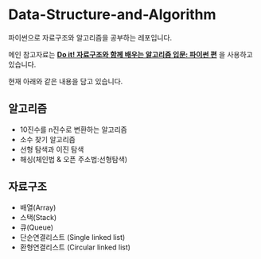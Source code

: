 # Data-Structure-and-Algorithm

파이썬으로 자료구조와 알고리즘을 공부하는 레포입니다.

메인 참고자료는 **[Do it! 자료구조와 함께 배우는 알고리즘 입문: 파이썬 편](http://www.yes24.com/Product/Goods/91219874)** 을 사용하고 있습니다.

현재 아래와 같은 내용을 담고 있습니다.

## 알고리즘  
- 10진수를 n진수로 변환하는 알고리즘
- 소수 찾기 알고리즘
- 선형 탐색과 이진 탐색
- 해싱(체인법 & 오픈 주소법:선형탐색)


## 자료구조  
- 배열(Array)
- 스택(Stack)
- 큐(Queue)
- 단순연결리스트 (Single linked list)
- 환형연결리스트 (Circular linked list)
